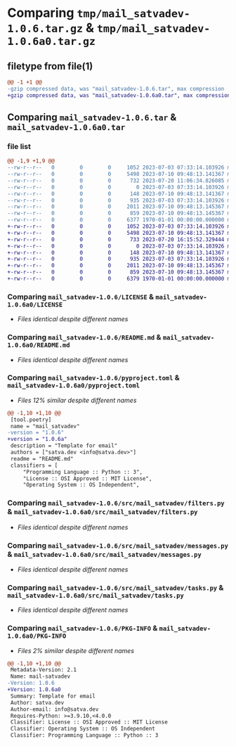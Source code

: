 # Comparing `tmp/mail_satvadev-1.0.6.tar.gz` & `tmp/mail_satvadev-1.0.6a0.tar.gz`

## filetype from file(1)

```diff
@@ -1 +1 @@
-gzip compressed data, was "mail_satvadev-1.0.6.tar", max compression
+gzip compressed data, was "mail_satvadev-1.0.6a0.tar", max compression
```

## Comparing `mail_satvadev-1.0.6.tar` & `mail_satvadev-1.0.6a0.tar`

### file list

```diff
@@ -1,9 +1,9 @@
--rw-r--r--   0        0        0     1052 2023-07-03 07:33:14.103926 mail_satvadev-1.0.6/LICENSE
--rw-r--r--   0        0        0     5498 2023-07-10 09:48:13.141367 mail_satvadev-1.0.6/README.md
--rw-r--r--   0        0        0      732 2023-07-20 11:06:34.826085 mail_satvadev-1.0.6/pyproject.toml
--rw-r--r--   0        0        0        0 2023-07-03 07:33:14.103926 mail_satvadev-1.0.6/src/mail_satvadev/__init__.py
--rw-r--r--   0        0        0      148 2023-07-10 09:48:13.141367 mail_satvadev-1.0.6/src/mail_satvadev/apps.py
--rw-r--r--   0        0        0      935 2023-07-03 07:33:14.103926 mail_satvadev-1.0.6/src/mail_satvadev/filters.py
--rw-r--r--   0        0        0     2011 2023-07-10 09:48:13.145367 mail_satvadev-1.0.6/src/mail_satvadev/messages.py
--rw-r--r--   0        0        0      859 2023-07-10 09:48:13.145367 mail_satvadev-1.0.6/src/mail_satvadev/tasks.py
--rw-r--r--   0        0        0     6377 1970-01-01 00:00:00.000000 mail_satvadev-1.0.6/PKG-INFO
+-rw-r--r--   0        0        0     1052 2023-07-03 07:33:14.103926 mail_satvadev-1.0.6a0/LICENSE
+-rw-r--r--   0        0        0     5498 2023-07-10 09:48:13.141367 mail_satvadev-1.0.6a0/README.md
+-rw-r--r--   0        0        0      733 2023-07-20 16:15:52.329444 mail_satvadev-1.0.6a0/pyproject.toml
+-rw-r--r--   0        0        0        0 2023-07-03 07:33:14.103926 mail_satvadev-1.0.6a0/src/mail_satvadev/__init__.py
+-rw-r--r--   0        0        0      148 2023-07-10 09:48:13.141367 mail_satvadev-1.0.6a0/src/mail_satvadev/apps.py
+-rw-r--r--   0        0        0      935 2023-07-03 07:33:14.103926 mail_satvadev-1.0.6a0/src/mail_satvadev/filters.py
+-rw-r--r--   0        0        0     2011 2023-07-10 09:48:13.145367 mail_satvadev-1.0.6a0/src/mail_satvadev/messages.py
+-rw-r--r--   0        0        0      859 2023-07-10 09:48:13.145367 mail_satvadev-1.0.6a0/src/mail_satvadev/tasks.py
+-rw-r--r--   0        0        0     6379 1970-01-01 00:00:00.000000 mail_satvadev-1.0.6a0/PKG-INFO
```

### Comparing `mail_satvadev-1.0.6/LICENSE` & `mail_satvadev-1.0.6a0/LICENSE`

 * *Files identical despite different names*

### Comparing `mail_satvadev-1.0.6/README.md` & `mail_satvadev-1.0.6a0/README.md`

 * *Files identical despite different names*

### Comparing `mail_satvadev-1.0.6/pyproject.toml` & `mail_satvadev-1.0.6a0/pyproject.toml`

 * *Files 12% similar despite different names*

```diff
@@ -1,10 +1,10 @@
 [tool.poetry]
 name = "mail_satvadev"
-version = "1.0.6"
+version = "1.0.6a"
 description = "Template for email"
 authors = ["satva.dev <info@satva.dev>"]
 readme = "README.md"
 classifiers = [
     "Programming Language :: Python :: 3",
     "License :: OSI Approved :: MIT License",
     "Operating System :: OS Independent",
```

### Comparing `mail_satvadev-1.0.6/src/mail_satvadev/filters.py` & `mail_satvadev-1.0.6a0/src/mail_satvadev/filters.py`

 * *Files identical despite different names*

### Comparing `mail_satvadev-1.0.6/src/mail_satvadev/messages.py` & `mail_satvadev-1.0.6a0/src/mail_satvadev/messages.py`

 * *Files identical despite different names*

### Comparing `mail_satvadev-1.0.6/src/mail_satvadev/tasks.py` & `mail_satvadev-1.0.6a0/src/mail_satvadev/tasks.py`

 * *Files identical despite different names*

### Comparing `mail_satvadev-1.0.6/PKG-INFO` & `mail_satvadev-1.0.6a0/PKG-INFO`

 * *Files 2% similar despite different names*

```diff
@@ -1,10 +1,10 @@
 Metadata-Version: 2.1
 Name: mail-satvadev
-Version: 1.0.6
+Version: 1.0.6a0
 Summary: Template for email
 Author: satva.dev
 Author-email: info@satva.dev
 Requires-Python: >=3.9.10,<4.0.0
 Classifier: License :: OSI Approved :: MIT License
 Classifier: Operating System :: OS Independent
 Classifier: Programming Language :: Python :: 3
```

